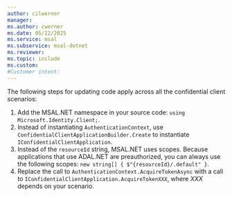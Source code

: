 ```yaml
---
author: cilwerner
manager: 
ms.author: cwerner
ms.date: 05/22/2025
ms.service: msal
ms.subservice: msal-dotnet
ms.reviewer: 
ms.topic: include
ms.custom: 
#Customer intent: 
---
```


The following steps for updating code apply across all the confidential client scenarios:

1. Add the MSAL.NET namespace in your source code: `using Microsoft.Identity.Client;`.
2. Instead of instantiating `AuthenticationContext`, use `ConfidentialClientApplicationBuilder.Create` to instantiate `IConfidentialClientApplication`.
3. Instead of the `resourceId` string, MSAL.NET uses scopes. Because applications that use ADAL.NET are preauthorized, you can always use the following scopes: `new string[] { $"{resourceId}/.default" }`.
4. Replace the call to `AuthenticationContext.AcquireTokenAsync` with a call to `IConfidentialClientApplication.AcquireTokenXXX`, where *XXX* depends on your scenario.
